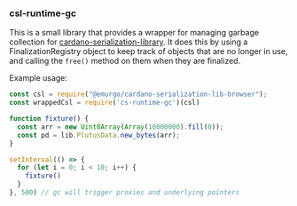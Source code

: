 ### csl-runtime-gc

This is a small library that provides a wrapper for managing garbage collection for  [cardano-serialization-library](https://github.com/Emurgo/cardano-serialization-lib). It does this by using a FinalizationRegistry object to keep track of objects that are no longer in use, and calling the `free()` method on them when they are finalized.

Example usage:
```javascript
const csl = require("@emurgo/cardano-serialization-lib-browser");
const wrappedCsl = require('cs-runtime-gc')(csl)

function fixture() {
  const arr = new Uint8Array(Array(10000000).fill(0));
  const pd = lib.PlutusData.new_bytes(arr);
}

setInterval(() => {
  for (let i = 0; i < 10; i++) {
    fixture()
  }
}, 500) // gc will trigger proxies and underlying pointers
```
